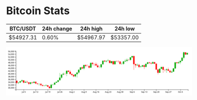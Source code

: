# Bitcoin Stats

BTC/USDT|24h change|24h high|24h low|
|---|---|---|---|
|$54927.31|0.60%|$54967.97|$53357.00|

<img src="./chart.svg">

